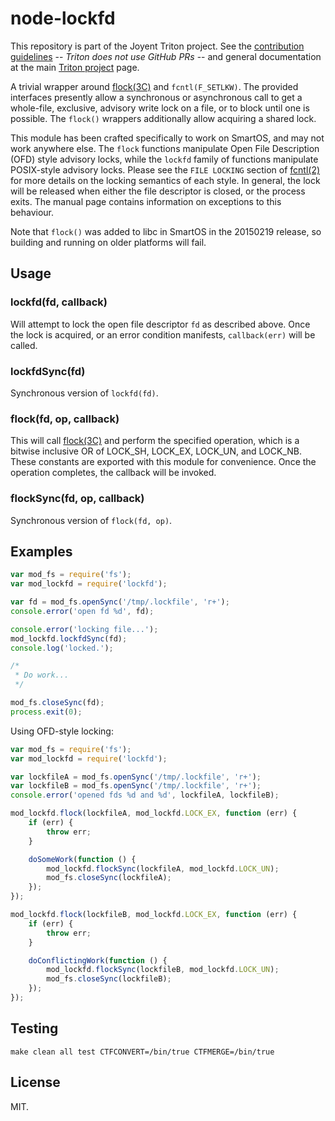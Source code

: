 
<!--
    Copyright 2016, Joyent, Inc.
-->

# node-lockfd

This repository is part of the Joyent Triton project. See the [contribution
guidelines](https://github.com/joyent/triton/blob/master/CONTRIBUTING.md) --
*Triton does not use GitHub PRs* -- and general documentation at the main
[Triton project](https://github.com/joyent/triton) page.

A trivial wrapper around [flock(3C)](https://illumos.org/man/3C/flock) and
`fcntl(F_SETLKW)`. The provided interfaces presently allow a synchronous or
asynchronous call to get a whole-file, exclusive, advisory write lock on a file,
or to block until one is possible. The `flock()` wrappers additionally allow
acquiring a shared lock.

This module has been crafted specifically to work on SmartOS, and may not work
anywhere else. The `flock` functions manipulate Open File Description (OFD)
style advisory locks, while the `lockfd` family of functions manipulate
POSIX-style advisory locks. Please see the `FILE LOCKING` section of
[fcntl(2)](http://illumos.org/man/2/fcntl#file-locking) for more details on the
locking semantics of each style. In general, the lock will be released when
either the file descriptor is closed, or the process exits. The manual page
contains information on exceptions to this behaviour.

Note that `flock()` was added to libc in SmartOS in the 20150219 release, so
building and running on older platforms will fail.

## Usage

### lockfd(fd, callback)

Will attempt to lock the open file descriptor `fd` as described above.  Once
the lock is acquired, or an error condition manifests, `callback(err)` will be
called.

### lockfdSync(fd)

Synchronous version of `lockfd(fd)`.

### flock(fd, op, callback)

This will call [flock(3C)](http://illumos.org/man/3C/flock) and perform the
specified operation, which is a bitwise inclusive OR of LOCK\_SH, LOCK\_EX,
LOCK\_UN, and LOCK\_NB. These constants are exported with this module for
convenience. Once the operation completes, the callback will be invoked.

### flockSync(fd, op, callback)

Synchronous version of `flock(fd, op)`.

## Examples

```javascript
var mod_fs = require('fs');
var mod_lockfd = require('lockfd');

var fd = mod_fs.openSync('/tmp/.lockfile', 'r+');
console.error('open fd %d', fd);

console.error('locking file...');
mod_lockfd.lockfdSync(fd);
console.log('locked.');

/*
 * Do work...
 */

mod_fs.closeSync(fd);
process.exit(0);
```

Using OFD-style locking:


```javascript
var mod_fs = require('fs');
var mod_lockfd = require('lockfd');

var lockfileA = mod_fs.openSync('/tmp/.lockfile', 'r+');
var lockfileB = mod_fs.openSync('/tmp/.lockfile', 'r+');
console.error('opened fds %d and %d', lockfileA, lockfileB);

mod_lockfd.flock(lockfileA, mod_lockfd.LOCK_EX, function (err) {
    if (err) {
        throw err;
    }

    doSomeWork(function () {
        mod_lockfd.flockSync(lockfileA, mod_lockfd.LOCK_UN);
        mod_fs.closeSync(lockfileA);
    });
});

mod_lockfd.flock(lockfileB, mod_lockfd.LOCK_EX, function (err) {
    if (err) {
        throw err;
    }

    doConflictingWork(function () {
        mod_lockfd.flockSync(lockfileB, mod_lockfd.LOCK_UN);
        mod_fs.closeSync(lockfileB);
    });
});
```

## Testing

    make clean all test CTFCONVERT=/bin/true CTFMERGE=/bin/true

## License

MIT.
